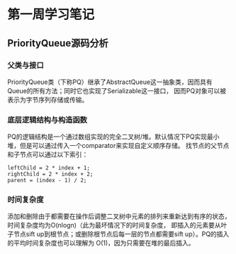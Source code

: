 # 第一周学习笔记

## PriorityQueue源码分析

### 父类与接口
PriorityQueue类（下称PQ）继承了AbstractQueue这一抽象类，因而具有Queue的所有方法；同时它也实现了Serializable这一接口，
因而PQ对象可以被表示为字节序列存储或传输。

### 底层逻辑结构与构造函数
PQ的逻辑结构是一个通过数组实现的完全二叉树/堆。默认情况下PQ实现最小堆，但是可以通过传入一个comparator来实现自定义顺序存储。
找节点的父节点和子节点可以通过以下索引：  
```
leftChild = 2 * index + 1;
rightChild = 2 * index + 2;
parent = (index - 1) / 2;
```

### 时间复杂度
添加和删除由于都需要在操作后调整二叉树中元素的排列来重新达到有序的状态，时间复杂度均为O(nlogn)（此为最坏情况下的时间复杂度，
即插入的元素要从叶子节点sift up到根节点；或删除根节点后每一层的节点都需要sift up）。PQ的插入的平均时间复杂度也可以理解为
O(1)，因为只需要在堆的最后插入。
